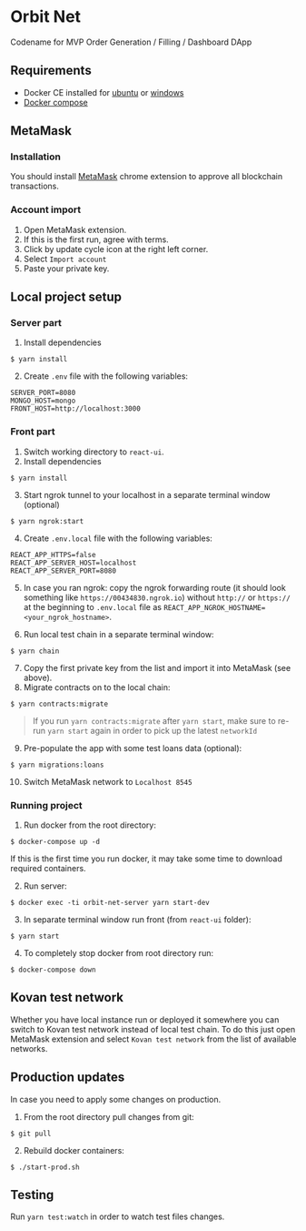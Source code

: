 # Orbit Net

Codename for MVP Order Generation / Filling / Dashboard DApp

## Requirements

* Docker CE installed for [ubuntu](https://docs.docker.com/engine/installation/linux/docker-ce/ubuntu/) or [windows](https://docs.docker.com/docker-for-windows/install/)
* [Docker compose](https://docs.docker.com/compose/install/)

## MetaMask

### Installation
You should install [MetaMask](https://chrome.google.com/webstore/detail/metamask/nkbihfbeogaeaoehlefnkodbefgpgknn) chrome extension to approve all blockchain transactions.

### Account import

1. Open MetaMask extension.
2. If this is the first run, agree with terms.
3. Click by update cycle icon at the right left corner.
4. Select `Import account`
5. Paste your private key.

## Local project setup

### Server part

1. Install dependencies

```
$ yarn install
```

2. Create `.env` file with the following variables:

```
SERVER_PORT=8080
MONGO_HOST=mongo
FRONT_HOST=http://localhost:3000
```

### Front part

1. Switch working directory to `react-ui`.
2. Install dependencies

```
$ yarn install
```

3. Start ngrok tunnel to your localhost in a separate terminal window (optional)

```
$ yarn ngrok:start
```

4. Create `.env.local` file with the following variables:

```
REACT_APP_HTTPS=false
REACT_APP_SERVER_HOST=localhost
REACT_APP_SERVER_PORT=8080
```

5. In case you ran ngrok: copy the ngrok forwarding route (it should look something like `https://00434830.ngrok.io`) without `http://` or `https://` at the beginning to `.env.local` file as `REACT_APP_NGROK_HOSTNAME=<your_ngrok_hostname>`.

6. Run local test chain in a separate terminal window:

```
$ yarn chain
```

7. Copy the first private key from the list and import it into MetaMask (see above).
8. Migrate contracts on to the local chain:

```
$ yarn contracts:migrate
```

> If you run `yarn contracts:migrate` after `yarn start`, make sure to re-run `yarn start` again in order
> to pick up the latest `networkId`

9. Pre-populate the app with some test loans data (optional):

```
$ yarn migrations:loans
```

10. Switch MetaMask network to `Localhost 8545`

### Running project

1. Run docker from the root directory:

```
$ docker-compose up -d
```

If this is the first time you run docker, it may take some time to download required containers.

2. Run server:

```
$ docker exec -ti orbit-net-server yarn start-dev
```

3. In separate terminal window run front (from `react-ui` folder):

```
$ yarn start
```

4. To completely stop docker from root directory run:

```
$ docker-compose down
```

## Kovan test network

Whether you have local instance run or deployed it somewhere you can switch to Kovan test network instead of local test chain.
To do this just open MetaMask extension and select `Kovan test network` from the list of available networks.

## Production updates

In case you need to apply some changes on production.

1. From the root directory pull changes from git:

```
$ git pull
```

2. Rebuild docker containers:

```
$ ./start-prod.sh
```

## Testing

Run `yarn test:watch` in order to watch test files changes.
